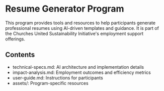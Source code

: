 # Resume Generator Program

This program provides tools and resources to help participants generate professional resumes using AI-driven templates and guidance. It is part of the Churches United Sustainability Initiative's employment support offerings.

## Contents
- technical-specs.md: AI architecture and implementation details
- impact-analysis.md: Employment outcomes and efficiency metrics
- user-guide.md: Instructions for participants
- assets/: Program-specific resources
